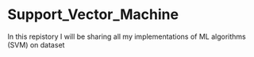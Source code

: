 # Support_Vector_Machine
In this repistory I will be sharing all my implementations of ML algorithms (SVM) on dataset
